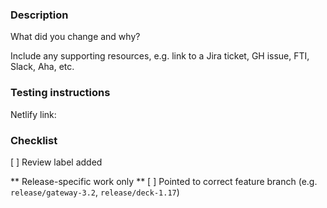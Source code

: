 
### Description

What did you change and why?
 
Include any supporting resources, e.g. link to a Jira ticket, GH issue, FTI, Slack, Aha, etc.


### Testing instructions

Netlify link: <!-- Netlify will generate a preview link after PR is opened. Add links to your edited content here. -->


### Checklist 

[ ] Review label added

** Release-specific work only **
[ ] Pointed to correct feature branch (e.g. `release/gateway-3.2`, `release/deck-1.17`)


<!-- !!! Only Kong employees can add labels due to a GitHub limitation. If you're an OSS contributor, thank you! The maintainers will label this PR for you !!! -->

<!-- When raising a pull request, indicate what type of review you need with one of the following labels:

    review:copyedit: Request for writer review.
    review:general: Review for general accuracy and presentation. Does the doc work? Does it output correctly?
    review:tech: Request for technical review for a docs platform change.
    review:sme: Request for review from an SME (engineer, PM, etc).

At least one of these labels must be applied to a PR or the build will fail.
-->

